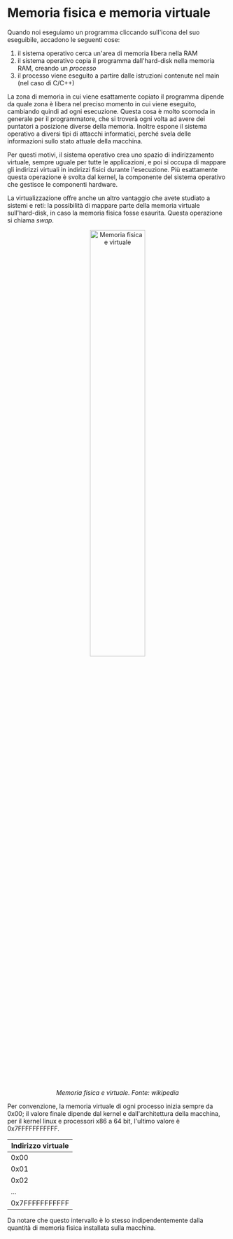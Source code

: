 # Memoria fisica e memoria virtuale

Quando noi eseguiamo un programma cliccando sull'icona del suo eseguibile, accadono le seguenti cose:

1. il sistema operativo cerca un'area di memoria libera nella RAM
1. il sistema operativo copia il programma dall'hard-disk nella memoria RAM, creando un _processo_
1. il processo viene eseguito a partire dalle istruzioni contenute nel main (nel caso di C/C++)

La zona di memoria in cui viene esattamente copiato il programma dipende da quale zona è libera nel preciso momento in cui viene eseguito, cambiando quindi ad ogni esecuzione. Questa cosa è molto scomoda in generale per il programmatore, che si troverà ogni volta ad avere dei puntatori a posizione diverse della memoria. Inoltre espone il sistema operativo a diversi tipi di attacchi informatici, perché svela delle informazioni sullo stato attuale della macchina.

Per questi motivi, il sistema operativo crea uno spazio di indirizzamento virtuale, sempre uguale per tutte le applicazioni, e poi si occupa di mappare gli indirizzi virtuali in indirizzi fisici durante l'esecuzione. Più esattamente questa operazione è svolta dal kernel, la componente del sistema operativo che gestisce le componenti hardware.

La virtualizzazione offre anche un altro vantaggio che avete studiato a sistemi e reti: la possibilità di mappare parte della memoria virtuale sull'hard-disk, in caso la memoria fisica fosse esaurita. Questa operazione si chiama _swap_.

<div>
<p align="center">
<img alt="Memoria fisica e virtuale" title="Memoria fisica e virtuale" src='https://upload.wikimedia.org/wikipedia/commons/thumb/6/6e/Virtual_memory.svg/langit-303px-Virtual_memory.svg.png' width='50%'>
</p>
<p align="center">
<em>Memoria fisica e virtuale. Fonte: wikipedia</em>
</p>
</div>

Per convenzione, la memoria virtuale di ogni processo inizia sempre da 0x00; il valore finale dipende dal kernel e dall'architettura della macchina, per il kernel linux e processori x86 a 64 bit, l'ultimo valore è 0x7FFFFFFFFFFF.

| Indirizzo virtuale |
|------------|
| 0x00       |
| 0x01       |
| 0x02       |
| ...        |
| 0x7FFFFFFFFFFF |

Da notare che questo intervallo è lo stesso indipendentemente dalla quantità di memoria fisica installata sulla macchina.
